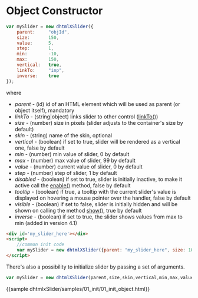 Object Constructor
====================

~~~js
var mySlider = new dhtmlXSlider({
	parent:		"objId",
	size:		150,
	value:		5,
	step:		1,
	min:		-10,
	max:		150,
    vertical:	true,
    linkTo:		"inp",
    inverse:	true
});
~~~

where 

- *parent* - (id) id of an HTML element which will be used as parent (or object itself), mandatory
- *linkTo* - (string|object) links slider to other control ([linkTo()](api/dhtmlxslider_linkto.md))
- *size* - (number) size in pixels (slider adjusts to the container's size by default)
- *skin* - (string) name of the skin, optional
- *vertical* - (boolean) if set to true, slider will be rendered as a vertical one, false by default 
- *min* - (number) min value of slider, 0 by default
- *max* - (number) max value of slider, 99 by default
- *value* - (number) current value of slider, 0 by default
- *step* - (number) step of slider, 1 by default
- *disabled* - (boolean) if set to true, slider is initially inactive, to make it active call the [enable()](api/dhtmlxslider_enable.md) method, false by default
- *tooltip* - (boolean) if true, a tooltip with the current slider's value is displayed on hovering a mouse pointer over the handler, false by default
- *visible* - (boolean) if set to false, slider is initially hidden and will be shown on calling the method [show()](api/dhtmlxslider_show.md), true by default
- *inverse* - (boolean) if set to true, the slider shows values from max to min (added in version 4.1)

~~~html
<div id='my_slider_here'></div>
<script>
	//common init code
	var mySlider = new dhtmlXSlider({parent: "my_slider_here", size: 100});
</script>
~~~

There's also a possibility to initialize slider by passing a set of arguments.

~~~js
var mySlider = new dhtmlXSlider(parent,size,skin,vertical,min,max,value,step);
~~~

{{sample dhtmlxSlider/samples/01_init/01_init_object.html}}